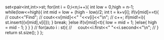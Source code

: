 set<pair<int,int>>st;
for(int i = 0;i<n;i++){
int low = 0,high = n-1;
while(low<=high){
int mid = low + (high - low)/2;
int t = k+v[i];
if(v[mid]==t){
// cout<<"Find";
// cout<<v[mid]<<" "<<v[i]<<"\n";
// c++;
if(mid!=i){
st.insert({v[mid],v[i]});
}
break;
}else if(v[mid]<t){
low = mid + 1;
}else{
high = mid - 1;
}
}
}
// for(auto i : st){
//     cout<<i.first<<" "<<i.second<<"\n";
// }
return st.size();
}
};
```